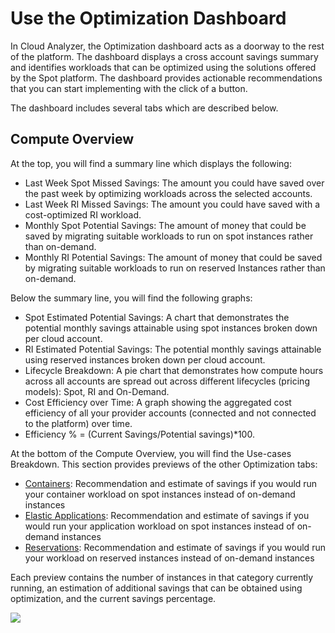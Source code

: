# Use the Optimization Dashboard

In Cloud Analyzer, the Optimization dashboard acts as a doorway to the rest of the platform. The dashboard displays a cross account savings summary and identifies workloads that can be optimized using the solutions offered by the Spot platform. The dashboard provides actionable recommendations that you can start implementing with the click of a button.

The dashboard includes several tabs which are described below.

## Compute Overview

At the top, you will find a summary line which displays the following:

- Last Week Spot Missed Savings: The amount you could have saved over the past week by optimizing workloads across the selected accounts.
- Last Week RI Missed Savings: The amount you could have saved with a cost-optimized RI workload.
- Monthly Spot Potential Savings: The amount of money that could be saved by migrating suitable workloads to run on spot instances rather than on-demand.
- Monthly RI Potential Savings: The amount of money that could be saved by migrating suitable workloads to run on reserved Instances rather than on-demand.

Below the summary line, you will find the following graphs:

- Spot Estimated Potential Savings: A chart that demonstrates the potential monthly savings attainable using spot instances broken down per cloud account.
- RI Estimated Potential Savings: The potential monthly savings attainable using reserved instances broken down per cloud account.
- Lifecycle Breakdown: A pie chart that demonstrates how compute hours across all accounts are spread out across different lifecycles (pricing models): Spot, RI and On-Demand.
- Cost Efficiency over Time: A graph showing the aggregated cost efficiency of all your provider accounts (connected and not connected to the platform) over time.
- Efficiency % = (Current Savings/Potential savings)\*100.

At the bottom of the Compute Overview, you will find the Use-cases Breakdown. This section provides previews of the other Optimization tabs:

- [Containers](cloud-analyzer/tutorials/use-optimization-dashboard/containers): Recommendation and estimate of savings if you would run your container workload on spot instances instead of on-demand instances
- [Elastic Applications](cloud-analyzer/tutorials/use-optimization-dashboard/elastic-applications): Recommendation and estimate of savings if you would run your application workload on spot instances instead of on-demand instances
- [Reservations](cloud-analyzer/tutorials/use-optimization-dashboard/reservations): Recommendation and estimate of savings if you would run your workload on reserved instances instead of on-demand instances

Each preview contains the number of instances in that category currently running, an estimation of additional savings that can be obtained using optimization, and the current savings percentage.

<img src="/cloud-analyzer/_media/tutorials-optimization-01.png" />
